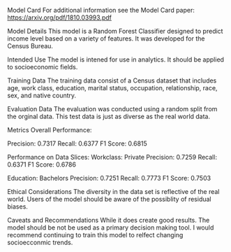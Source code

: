 Model Card
For additional information see the Model Card paper: https://arxiv.org/pdf/1810.03993.pdf

Model Details
This model is a Random Forest Classifier designed to predict income level based on a variety of features. It was developed for the Census Bureau.

Intended Use
The model is intened for use in analytics. It should be applied to socioeconomic fields.

Training Data
The training data consist of a Census dataset that includes age, work class, education, marital status, occupation, relationship, race, sex, and native country.

Evaluation Data
The evaluation was conducted using a random split from the orginal data. This test data is just as diverse as the real world data.

Metrics
Overall Performance:

Precision: 0.7317 Recall: 0.6377 F1 Score: 0.6815

Performance on Data Slices: Workclass: Private Precision: 0.7259 Recall: 0.6371 F1 Score: 0.6786

Education: Bachelors Precision: 0.7251 Recall: 0.7773 F1 Score: 0.7503

Ethical Considerations
The diversity in the data set is reflective of the real world. Users of the model should be aware of the possiblity of residual biases.

Caveats and Recommendations
While it does create good results. The model should be not be used as a primary decision making tool. I would recommend continuing to train this model to relfect changing socioecconmic trends.
